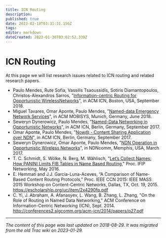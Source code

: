 ```yaml
---
title: ICN Routing
description: 
published: true
date: 2023-02-18T03:31:31.156Z
tags: 
editor: markdown
dateCreated: 2023-01-30T03:02:52.339Z
---
```


# ICN Routing 
At this page we will list research issues related to ICN routing and related research papers.

- Paulo Mendes, Rute Sofia, Vassilis Tsaoussidis, Sotiris Diamantopoulos, Christos-Alexandros Sarros, "[Information-centric Routing for Opportunistic WirelessNetworks](https://drive.google.com/file/d/1cGbzxctM1fY7AgKNHmEFVNxdhPCxjpZy/view)", in ACM ICN, Boston, USA, September 2018.
- Miguel Tavares, Omar Aponte, Paulo Mendes, "[Named-data Emergency Network Services](http://siti2.ulusofona.pt:8085/xmlui/bitstream/handle/20.500.11933/748/2018-acm-mobisys-poster-emergency-preprint.pdf?sequence=1&isAllowed=y)", in ACM MOBISYS, Munich, Germany, June 2018.
- Seweryn Dynerowicz, Paulo Mendes, "[Named-Data Networking in Opportunistic Networks](http://siti2.ulusofona.pt:8085/xmlui/bitstream/handle/20.500.11933/735/icn17-38.pdf?sequence=1&isAllowed=y)", in ACM ICN, Berlin, Germany, September 2017.
- Omar Aponte, Paulo Mendes, "[Now@ - Content Sharing Application over NDN](http://siti2.ulusofona.pt:8085/xmlui/bitstream/handle/20.500.11933/734/icn17-1003.pdf?sequence=1&isAllowed=y)", in ACM ICN, Berlin, Germany, September 2017.
- Seweryn Dynerowicz, Omar Aponte, Paulo Mendes, "[NDN Operation in Opportunistic Wireless Networks](https://drive.google.com/open?id=0ByVQEMg0Iu-Ob0RvdWtyVEpBUEE)", in NDNcomm, Memphis, USA, March 2017.
- T. C. Schmidt, S. Wölke, N. Berg, M. Wählisch, "[Let’s Collect Names: How PANINI Limits FIB Tables in Name Based Routing](https://inet.haw-hamburg.de/papers/swbw-lcnhp-16.pdf)," Proc. IFIP Networking, May 2016.
- E. Hemmati and J.J. Garcia-Luna-Aceves, “A Comparison of Name-Based Content Routing Protocols,” Proc. IEEE CCN 2015: IEEE MASS 2015 Workshop on Content-Centric Networks, Dallas, TX, Oct. 19, 2015. https://escholarship.org/uc/item/2x4290fp.pdf
- C. Yi, J. Abraham, A. Afanasyev, L. Wang, B. Zhang, L. Zhang, "On the Role of Routing in Named Data Networking," ACM Conference on Information-Centric Networking (ICN), Sept. 2014. http://conferences2.sigcomm.org/acm-icn/2014/papers/p27.pdf
&nbsp;
&nbsp;
&nbsp;

---

*The content of this page was last updated on 2018-08-29. It was migrated from the old Trac wiki on 2023-01-29.*